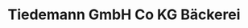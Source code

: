---
title: "Tiedemann GmbH Co KG Bäckerei"
url: /geestland/tiedemann-gmbh-co-kg-baeckerei/
shop: Bäckerei
---